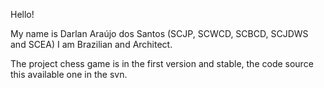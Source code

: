 Hello!

My name is Darlan Araújo dos Santos (SCJP, SCWCD, SCBCD, SCJDWS and SCEA) I am Brazilian and Architect.

The project chess game is in the first version and stable, the code source this available one in the svn.
